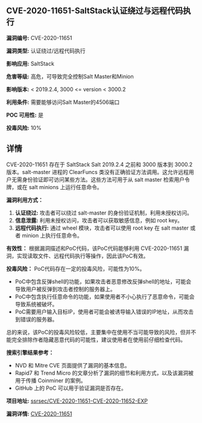 ## CVE-2020-11651-SaltStack认证绕过与远程代码执行

**漏洞编号:** CVE-2020-11651

**漏洞类型:** 认证绕过/远程代码执行

**影响应用:** SaltStack

**危害等级:** 高危，可导致完全控制Salt Master和Minion

**影响版本:** < 2019.2.4, 3000 <= version < 3000.2

**利用条件:** 需要能够访问Salt Master的4506端口

**POC 可用性:** 是

**投毒风险:** 10%

## 详情

CVE-2020-11651 存在于 SaltStack Salt 2019.2.4 之前和 3000 版本到 3000.2 版本。salt-master 进程的 ClearFuncs 类没有正确验证方法调用。这允许远程用户无需身份验证即可访问某些方法。这些方法可用于从 salt master 检索用户令牌，或在 salt minions 上运行任意命令。

**漏洞利用方式：**
1.  **认证绕过:** 攻击者可以绕过 salt-master 的身份验证机制，利用未授权访问。
2.  **信息泄露:** 利用未授权访问，攻击者可以获取敏感信息，例如 root key。
3.  **远程代码执行:** 通过 wheel 模块，攻击者可以使用 root key 在 salt master 或者 minion 上执行任意命令。

**有效性：**
根据漏洞描述和PoC代码，该PoC代码能够利用 CVE-2020-11651 漏洞，实现读取文件、远程代码执行等操作，因此该PoC有效。

**投毒风险：**
PoC代码存在一定的投毒风险，可能性为10%。
*   PoC中包含反弹shell的功能，如果攻击者恶意修改反弹shell的地址，可能会导致用户被反弹到攻击者控制的服务器上。
*   PoC中包含执行任意命令的功能，如果使用者不小心执行了恶意命令，可能会导致系统被破坏。
*   PoC需要用户输入目标IP，使用者可能会被诱导输入错误的IP地址，从而攻击到错误的服务器。

总的来说，该PoC的投毒风险较低，主要集中在使用不当可能导致的风险，但并不能完全排除作者隐藏恶意代码的可能性，建议使用者在使用前仔细检查代码。

**搜索引擎结果参考：**
*   NVD 和 Mitre CVE 页面提供了漏洞的基本信息。
*   Rapid7 和 Trend Micro 的文章分析了漏洞的细节和利用方式，以及该漏洞被用于传播 Coinminer 的案例。
*   GitHub 上的 PoC 可以用于验证漏洞是否存在。

**项目地址:** [ssrsec/CVE-2020-11651-CVE-2020-11652-EXP](https://github.com/ssrsec/CVE-2020-11651-CVE-2020-11652-EXP)

**漏洞详情:** [CVE-2020-11651](https://nvd.nist.gov/vuln/detail/CVE-2020-11651)